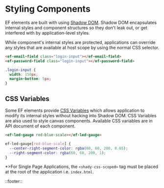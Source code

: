 <!--
type: page
title: Styling Components
location: ./styles/styling-components
layout: default
-->

# Styling Components
EF elements are built with using [Shadow DOM](https://developer.mozilla.org/en-US/docs/Web/Web_Components/Using_shadow_DOM). Shadow DOM encapsulates internal styles and component structures so they don't leak out, or get interfered with by application-level styles.

While component's internal styles are protected, applications can override any styles that are available at host scope by using the normal CSS selector.

```html
<ef-email-field class="login-input"></ef-email-field>
<ef-password-field class="login-input"></ef-password-field>
```

```css
.login-input {
  width: 150px;
  margin-bottom: 5px;
}
```

## CSS Variables
Some EF elements provide [CSS Variables](https://developer.mozilla.org/en-US/docs/Web/CSS/Using_CSS_custom_properties) which allows application to modify its internal styles without hacking into Shadow DOM. CSS Variables are also used to style canvas components. Available CSS variables are in API document of each component.

```html
<ef-led-gauge red-blue-scale></ef-led-gauge>
```

```css
ef-led-gauge[red-blue-scale] {
  --center-right-segment-color: rgba(60, 60, 200, 0.65);
  --right-segment-color: rgba(60, 60, 200, 1);
}
```

*>For Single Page Applications, the `<shady-css-scoped>` tag must be placed at the root of the application i.e. `index.html`.

::footer::
